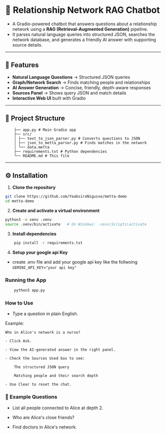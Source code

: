 # 🧠 Relationship Network RAG Chatbot

- A Gradio-powered chatbot that answers questions about a relationship network using a **RAG (Retrieval-Augmented Generation)** pipeline.  
- It parses natural language queries into structured JSON, searches the network database, and generates a friendly AI answer with supporting source details.

---

## 🚀 Features
- **Natural Language Questions** → Structured JSON queries
- **Graph/Network Search** → Finds matching people and relationships
- **AI Answer Generation** → Concise, friendly, depth-aware responses
- **Sources Panel** → Shows query JSON and match details
- **Interactive Web UI** built with Gradio

---

## 📂 Project Structure

        ├── app.py # Main Gradio app
        ├── src/
        │ ├── text_to_json_parser.py # Converts questions to JSON
        │ ├── json_to_metta_parser.py # Finds matches in the network
        │ └── data.metta
        ├── requirements.txt # Python dependencies
        └── README.md # This file


---

## ⚙️ Installation

1. **Clone the repository**
```bash
git clone https://github.com/YeabsiraNigusse/metta-demo
cd metta-demo
```
2. **Create and activate a virtual environment**
```bash
python3 -m venv .venv
source .venv/bin/activate   # On Windows: .venv\Scripts\activate
```
3. **Install dependencies**
```bash 
    pip install -r requirements.txt
```
4. **Setup your google api Key**
- create .env file and add your google api key like the follwoing
    ```GEMINI_API_KEY="your api key"```
### Running the App

```bash
    python3 app.py
```

### How to Use
- Type a question in plain English.

Example:

    Who in Alice's network is a nurse?

    - Click Ask.

    - View the AI-generated answer in the right panel.

    - Check the Sources Used box to see:

        The structured JSON query

        Matching people and their search depth

    - Use Clear to reset the chat.

### 📌 Example Questions
- List all people connected to Alice at depth 2.

- Who are Alice's close friends?

- Find doctors in Alice's network.